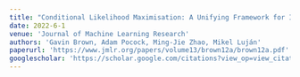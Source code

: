 ```yaml
---
title: "Conditional Likelihood Maximisation: A Unifying Framework for Information Theoretic Feature Selection"
date: 2022-6-1
venue: 'Journal of Machine Learning Research'
authors: 'Gavin Brown, Adam Pocock, Ming-Jie Zhao, Mikel Luján'
paperurl: 'https://www.jmlr.org/papers/volume13/brown12a/brown12a.pdf'
googlescholar: 'https://scholar.google.com/citations?view_op=view_citation&hl=en&user=IGApvF0AAAAJ&citation_for_view=IGApvF0AAAAJ:09LM3QYkMKUC'
---
```

